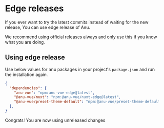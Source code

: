 # Edge releases

If you ever want to try the latest commits instead of waiting for the new release, You can use edge release of Anu.

We recommend using official releases always and only use this if you know what you are doing.

## Using edge release

Use below values for anu packages in your project's `package.json` and run the installation again.

```json
{
  "dependencies": {
    "anu-vue": "npm:anu-vue-edge@latest",
    "@anu-vue/nuxt": "npm:@anu-vue/nuxt-edge@latest",
    "@anu-vue/preset-theme-default": "npm:@anu-vue/preset-theme-default-edge@latest"
  },
}
```

Congrats! You are now using unreleased changes <i class="i-fluent-emoji-partying-face"></i>
